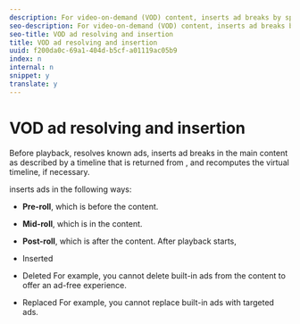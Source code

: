 ```yaml
---
description: For video-on-demand (VOD) content, inserts ad breaks by splicing the ads in the main content so that the timeline duration increases.
seo-description: For video-on-demand (VOD) content, inserts ad breaks by splicing the ads in the main content so that the timeline duration increases.
seo-title: VOD ad resolving and insertion
title: VOD ad resolving and insertion
uuid: f200da0c-69a1-404d-b5cf-a01119ac05b9
index: n
internal: n
snippet: y
translate: y
---
```


# VOD ad resolving and insertion

Before playback,  <!-- PH element: phrases/primetime-sdk-name --> resolves known ads, inserts ad breaks in the main content as described by a timeline that is returned from <!-- PH element: phrases/auditude-name-long --> , and recomputes the virtual timeline, if necessary.
<!-- PH element: phrases/primetime-sdk-name --> inserts ads in the following ways:

* **Pre-roll**, which is before the content.
* **Mid-roll**, which is in the content.
* **Post-roll**, which is after the content.
After playback starts, 
* Inserted
* Deleted For example, you cannot delete built-in ads from the content to offer an ad-free experience.

* Replaced For example, you cannot replace built-in ads with targeted ads.



